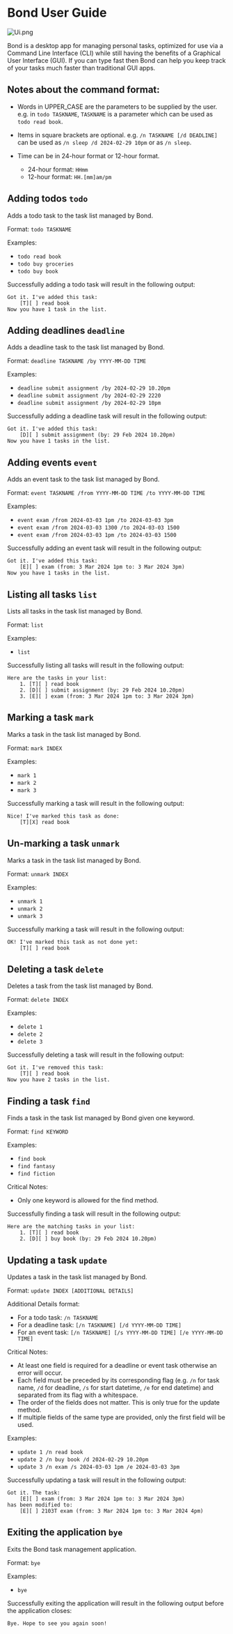 # Bond User Guide

![Ui.png](Ui.png)

Bond is a desktop app for managing personal tasks, optimized for use via a Command Line Interface (CLI) while still having the benefits of a Graphical User Interface (GUI). If you can type fast then Bond can help you keep track of your tasks much faster than traditional GUI apps.

## Notes about the command format:
- Words in UPPER_CASE are the parameters to be supplied by the user.
  e.g. in `todo TASKNAME`, `TASKNAME` is a parameter which can be used as `todo read book`.


- Items in square brackets are optional.
  e.g. `/n TASKNAME [/d DEADLINE]` can be used as `/n sleep /d 2024-02-29 10pm` or as `/n sleep`.


- Time can be in 24-hour format or 12-hour format. 
  * 24-hour format: `HHmm`
  * 12-hour format: `HH.[mm]am/pm`

## Adding todos `todo`

Adds a todo task to the task list managed by Bond.

Format: `todo TASKNAME`

Examples: 
* `todo read book`
* `todo buy groceries`
* `todo buy book`

Successfully adding a todo task will result in the following output:

```
Got it. I've added this task:
    [T][ ] read book
Now you have 1 task in the list.
```


## Adding deadlines `deadline`

Adds a deadline task to the task list managed by Bond.

Format: `deadline TASKNAME /by YYYY-MM-DD TIME`

Examples:
* `deadline submit assignment /by 2024-02-29 10.20pm`
* `deadline submit assignment /by 2024-02-29 2220`
* `deadline submit assignment /by 2024-02-29 10pm`

Successfully adding a deadline task will result in the following output:

```
Got it. I've added this task:
    [D][ ] submit assignment (by: 29 Feb 2024 10.20pm)
Now you have 1 tasks in the list.
```


## Adding events `event`

Adds an event task to the task list managed by Bond.

Format: `event TASKNAME /from YYYY-MM-DD TIME /to YYYY-MM-DD TIME`

Examples:
* `event exam /from 2024-03-03 1pm /to 2024-03-03 3pm`
* `event exam /from 2024-03-03 1300 /to 2024-03-03 1500`
* `event exam /from 2024-03-03 1pm /to 2024-03-03 1500`

Successfully adding an event task will result in the following output:

```
Got it. I've added this task:
    [E][ ] exam (from: 3 Mar 2024 1pm to: 3 Mar 2024 3pm)
Now you have 1 tasks in the list.
```

## Listing all tasks `list`

Lists all tasks in the task list managed by Bond.

Format: `list`

Examples:
* `list`

Successfully listing all tasks will result in the following output:

```
Here are the tasks in your list:
    1. [T][ ] read book
    2. [D][ ] submit assignment (by: 29 Feb 2024 10.20pm)
    3. [E][ ] exam (from: 3 Mar 2024 1pm to: 3 Mar 2024 3pm)
```

## Marking a task `mark`

Marks a task in the task list managed by Bond.

Format: `mark INDEX`

Examples:
* `mark 1`
* `mark 2`
* `mark 3`

Successfully marking a task will result in the following output:

```
Nice! I've marked this task as done:
    [T][X] read book
```

## Un-marking a task `unmark`

Marks a task in the task list managed by Bond.

Format: `unmark INDEX`

Examples:
* `unmark 1`
* `unmark 2`
* `unmark 3`

Successfully marking a task will result in the following output:

```
OK! I've marked this task as not done yet:
    [T][ ] read book
```

## Deleting a task `delete`

Deletes a task from the task list managed by Bond.

Format: `delete INDEX`

Examples:
* `delete 1`
* `delete 2`
* `delete 3`

Successfully deleting a task will result in the following output:

```
Got it. I've removed this task:
    [T][ ] read book
Now you have 2 tasks in the list.
```

## Finding a task `find`

Finds a task in the task list managed by Bond given one keyword.

Format: `find KEYWORD`

Examples:
* `find book`
* `find fantasy`
* `find fiction`

Critical Notes:
* Only one keyword is allowed for the find method.

Successfully finding a task will result in the following output:

```
Here are the matching tasks in your list:
    1. [T][ ] read book
    2. [D][ ] buy book (by: 29 Feb 2024 10.20pm)
```

## Updating a task `update`

Updates a task in the task list managed by Bond.

Format: `update INDEX [ADDITIONAL DETAILS]`

Additional Details format:
* For a todo task: `/n TASKNAME`
* For a deadline task: `[/n TASKNAME] [/d YYYY-MM-DD TIME]`
* For an event task: `[/n TASKNAME] [/s YYYY-MM-DD TIME] [/e YYYY-MM-DD TIME]`

Critical Notes:
* At least one field is required for a deadline or event task otherwise an error will occur.
* Each field must be preceded by its corresponding flag (e.g. `/n` for task name, `/d` for deadline, `/s` for start datetime, `/e` for end datetime) and separated from its flag with a whitespace.
* The order of the fields does not matter. This is only true for the update method.
* If multiple fields of the same type are provided, only the first field will be used.

Examples:
* `update 1 /n read book`
* `update 2 /n buy book /d 2024-02-29 10.20pm`
* `update 3 /n exam /s 2024-03-03 1pm /e 2024-03-03 3pm`

Successfully updating a task will result in the following output:

```
Got it. The task:
    [E][ ] exam (from: 3 Mar 2024 1pm to: 3 Mar 2024 3pm)
has been modified to:
    [E][ ] 2103T exam (from: 3 Mar 2024 1pm to: 3 Mar 2024 4pm)
```

## Exiting the application `bye`

Exits the Bond task management application.

Format: `bye`

Examples:
* `bye`

Successfully exiting the application will result in the following output before the application closes:

```
Bye. Hope to see you again soon!
```
